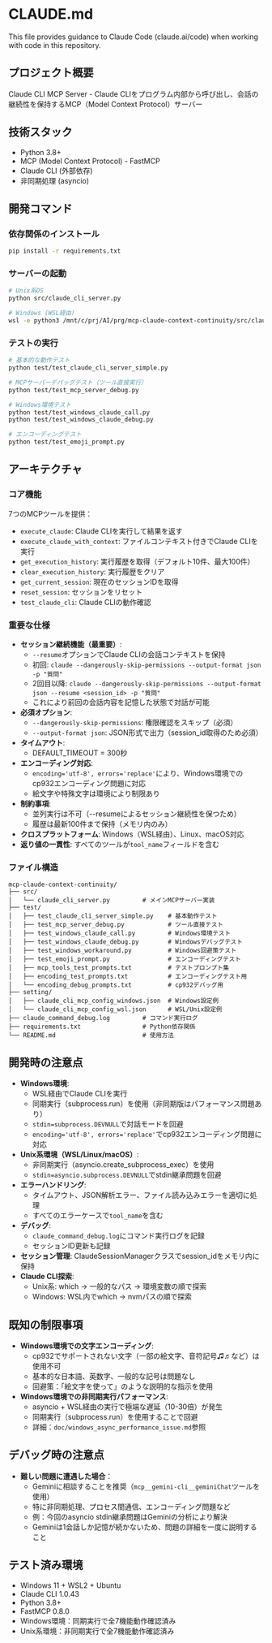 # CLAUDE.md

This file provides guidance to Claude Code (claude.ai/code) when working with code in this repository.

## プロジェクト概要
Claude CLI MCP Server - Claude CLIをプログラム内部から呼び出し、会話の継続性を保持するMCP（Model Context Protocol）サーバー

## 技術スタック
- Python 3.8+
- MCP (Model Context Protocol) - FastMCP
- Claude CLI (外部依存)
- 非同期処理 (asyncio)

## 開発コマンド

### 依存関係のインストール
```bash
pip install -r requirements.txt
```

### サーバーの起動
```bash
# Unix系OS
python src/claude_cli_server.py

# Windows (WSL経由)
wsl -e python3 /mnt/c/prj/AI/prg/mcp-claude-context-continuity/src/claude_cli_server.py
```

### テストの実行
```bash
# 基本的な動作テスト
python test/test_claude_cli_server_simple.py

# MCPサーバーデバッグテスト（ツール直接実行）
python test/test_mcp_server_debug.py

# Windows環境テスト
python test/test_windows_claude_call.py
python test/test_windows_claude_debug.py

# エンコーディングテスト
python test/test_emoji_prompt.py
```

## アーキテクチャ

### コア機能
7つのMCPツールを提供：
- `execute_claude`: Claude CLIを実行して結果を返す
- `execute_claude_with_context`: ファイルコンテキスト付きでClaude CLIを実行
- `get_execution_history`: 実行履歴を取得（デフォルト10件、最大100件）
- `clear_execution_history`: 実行履歴をクリア
- `get_current_session`: 現在のセッションIDを取得
- `reset_session`: セッションをリセット
- `test_claude_cli`: Claude CLIの動作確認

### 重要な仕様
- **セッション継続機能（最重要）**: 
  - `--resume`オプションでClaude CLIの会話コンテキストを保持
  - 初回: `claude --dangerously-skip-permissions --output-format json -p "質問"`
  - 2回目以降: `claude --dangerously-skip-permissions --output-format json --resume <session_id> -p "質問"`
  - これにより前回の会話内容を記憶した状態で対話が可能
- **必須オプション**: 
  - `--dangerously-skip-permissions`: 権限確認をスキップ（必須）
  - `--output-format json`: JSON形式で出力（session_id取得のため必須）
- **タイムアウト**: 
  - DEFAULT_TIMEOUT = 300秒
- **エンコーディング対応**:
  - `encoding='utf-8', errors='replace'`により、Windows環境でのcp932エンコーディング問題に対応
  - 絵文字や特殊文字は環境により制限あり
- **制約事項**:
  - 並列実行は不可（--resumeによるセッション継続性を保つため）
  - 履歴は最新100件まで保持（メモリ内のみ）
- **クロスプラットフォーム**: Windows（WSL経由）、Linux、macOS対応
- **返り値の一貫性**: すべてのツールが`tool_name`フィールドを含む

### ファイル構造
```
mcp-claude-context-continuity/
├── src/
│   └── claude_cli_server.py         # メインMCPサーバー実装
├── test/
│   ├── test_claude_cli_server_simple.py    # 基本動作テスト
│   ├── test_mcp_server_debug.py            # ツール直接テスト
│   ├── test_windows_claude_call.py         # Windows環境テスト
│   ├── test_windows_claude_debug.py        # Windowsデバッグテスト
│   ├── test_windows_workaround.py          # Windows回避策テスト
│   ├── test_emoji_prompt.py                # エンコーディングテスト
│   ├── mcp_tools_test_prompts.txt          # テストプロンプト集
│   ├── encoding_test_prompts.txt           # エンコーディングテスト用
│   └── encoding_debug_prompts.txt          # cp932デバッグ用
├── setting/
│   ├── claude_cli_mcp_config_windows.json  # Windows設定例
│   └── claude_cli_mcp_config_wsl.json      # WSL/Unix設定例
├── claude_command_debug.log         # コマンド実行ログ
├── requirements.txt                 # Python依存関係
└── README.md                        # 使用方法
```

## 開発時の注意点
- **Windows環境**: 
  - WSL経由でClaude CLIを実行
  - 同期実行（subprocess.run）を使用（非同期版はパフォーマンス問題あり）
  - `stdin=subprocess.DEVNULL`で対話モードを回避
  - `encoding='utf-8', errors='replace'`でcp932エンコーディング問題に対応
- **Unix系環境（WSL/Linux/macOS）**:
  - 非同期実行（asyncio.create_subprocess_exec）を使用
  - `stdin=asyncio.subprocess.DEVNULL`でstdin継承問題を回避
- **エラーハンドリング**: 
  - タイムアウト、JSON解析エラー、ファイル読み込みエラーを適切に処理
  - すべてのエラーケースで`tool_name`を含む
- **デバッグ**: 
  - `claude_command_debug.log`にコマンド実行ログを記録
  - セッションID更新も記録
- **セッション管理**: ClaudeSessionManagerクラスでsession_idをメモリ内に保持
- **Claude CLI探索**: 
  - Unix系: which → 一般的なパス → 環境変数の順で探索
  - Windows: WSL内でwhich → nvmパスの順で探索

## 既知の制限事項
- **Windows環境での文字エンコーディング**:
  - cp932でサポートされない文字（一部の絵文字、音符記号♫♬など）は使用不可
  - 基本的な日本語、英数字、一般的な記号は問題なし
  - 回避策：「絵文字を使って」のような説明的な指示を使用
- **Windows環境での非同期実行パフォーマンス**:
  - asyncio + WSL経由の実行で極端な遅延（10-30倍）が発生
  - 同期実行（subprocess.run）を使用することで回避
  - 詳細：`doc/windows_async_performance_issue.md`参照

## デバッグ時の注意点
- **難しい問題に遭遇した場合**：
  - Geminiに相談することを推奨（`mcp__gemini-cli__geminiChat`ツールを使用）
  - 特に非同期処理、プロセス間通信、エンコーディング問題など
  - 例：今回のasyncio stdin継承問題はGeminiの分析により解決
  - Geminiは1会話しか記憶が続かないため、問題の詳細を一度に説明すること

## テスト済み環境
- Windows 11 + WSL2 + Ubuntu
- Claude CLI 1.0.43
- Python 3.8+
- FastMCP 0.8.0
- Windows環境：同期実行で全7機能動作確認済み
- Unix系環境：非同期実行で全7機能動作確認済み